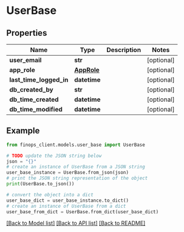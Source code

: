 # UserBase


## Properties

Name | Type | Description | Notes
------------ | ------------- | ------------- | -------------
**user_email** | **str** |  | [optional] 
**app_role** | [**AppRole**](AppRole.md) |  | [optional] 
**last_time_logged_in** | **datetime** |  | [optional] 
**db_created_by** | **str** |  | [optional] 
**db_time_created** | **datetime** |  | [optional] 
**db_time_modified** | **datetime** |  | [optional] 

## Example

```python
from finops_client.models.user_base import UserBase

# TODO update the JSON string below
json = "{}"
# create an instance of UserBase from a JSON string
user_base_instance = UserBase.from_json(json)
# print the JSON string representation of the object
print(UserBase.to_json())

# convert the object into a dict
user_base_dict = user_base_instance.to_dict()
# create an instance of UserBase from a dict
user_base_from_dict = UserBase.from_dict(user_base_dict)
```
[[Back to Model list]](../README.md#documentation-for-models) [[Back to API list]](../README.md#documentation-for-api-endpoints) [[Back to README]](../README.md)


